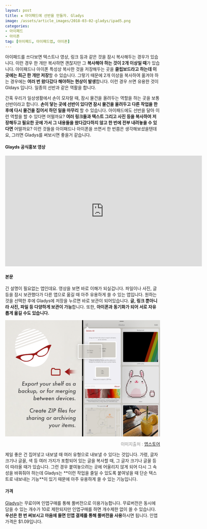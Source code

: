 ```yaml
---  
layout: post  
title: ✚ 아이패드에 선반을 만들자. Gladys
image: /assets/article_images/2018-03-02-gladys/ipad5.png
categories:
- 아이패드
- 아이폰
tag: [아이패드, 아이패드앱, 아이폰]
---  
```

아이패드를 쓰다보면 텍스트나 영상, 링크 등과 같은 것을 잠시 복사해두는 경우가 있습니다. 이런 경우 한 개만 복사하면 괜찮지만 그 **복사해야 하는 것이 2개 이상일 때**가 있습니다. 아이패드나 아이폰 특성상 복사한 것을 저장해두는 곳을 **클립보드라고 하는데 이 곳에는 최근 한 개만 저장**할 수 있습니다. 그렇기 때문에 2개 이상을 복사하여 옮겨야 하는 경우에는 **여러 번 왔다갔다 해야하는 현상이 발생**합니다. 이런 경우 쓰면 유용한 것이 Gldays 입니다. 일종의 선반과 같은 역활을 합니다.

간혹 우리가 일상생활에서 손이 모자랄 때, 잠시 물건을 올려두는 역할을 하는 곳을 보통 선반이라고 합니다. **손이 닿는 곳에 선반이 있다면 잠시 물건을 올려두고 다른 작업을 한 후에 다시 물건을 집어서 하던 일을 마무리** 할 수 있습니다. 아이패드에도 선반을 달아 이런 역할을 할 수 있다면 어떨까요? **여러 링크들과 텍스트 그리고 사진 등을 복사하여 저장해두고 필요한 곳에 가서 그 내용들을 왔다갔다하지 않고 한 번에 전부 내려놓을 수 있다면** 어떨까요? 이런 것들을 아이패드나 아이폰을 쓰면서 한 번쯤은 생각해보셨을텐데요, 그러면 Gladys를 써보시면 좋을거 같습니다.

#### Glayds 공식홍보 영상
<iframe width="640" height="360" src="https://www.youtube.com/embed/uq8u3novs00" frameborder="0" allowfullscreen></iframe>

#### 본문
긴 설명이 필요없는 앱인데요. 영상을 보면 바로 이해가 되실겁니다. 파일이나 사진, 글 등을 잠시 보관했다가 다른 앱으로 옮길 때 아주 유용하게 쓸 수 있는 앱입니다. 원하는 것을 선택한 후에 Gladys에 저장을 누르면 바로 보관이 되어있습니다. **글, 링크 뿐아니라 사진, 파일 등 다양하게 보관이 가능**합니다. 또한, **아이폰과 동기화가 되어 서로 자유롭게 옮길 수도 있습니다.**
<div class="markdown-image">
<img src="/assets/article_images/2018-03-02-gladys/ipad5.png" alt="" align="middle"/><p style="text-align:right;  color:#878787"> 이미지출처 : <a href="https://itunes.apple.com/us/app/gladys/id1257526927?platform=iphone&preserveScrollPosition=true#platform/iphone"> 앱스토어 </a></p> </div>
제일 좋은 건 집어넣고 내보낼 때 여러 유형으로 내보낼 수 있다는 것입니다. 가령, 글자 크기나 글꼴, 색 등 여러 가지가 포함되어 있는 글을 복사할 때, 그 글자 크기나 글꼴 등이 따라올 때가 있습니다. 그런 경우 붙여놓으려는 곳에 어울리지 않게 되어 다시 그 속성을 바꿔줘야 하는데 Gladys는 **이런 작업을 줄일 수 있도록 붙여넣을 때 단순 텍스트로 내보내는 기능**이 있기 때문에 아주 유용하게 쓸 수 있는 기능입니다.

#### 가격
 [Gladys](https://itunes.apple.com/us/app/gladys/id1257526927?mt=8)는 무료이며 인앱구매를 통해 풀버전으로 이용가능합니다. 무료버전은 동시에 담을 수 있는 개수가 10로 제한되지만 인앱구매를 하면 개수제한 없이 쓸 수 있습니다. **우선은 한 번 써보시고 마음에 들면 인앱 결제를 통해 풀버전을 사용**하시면 됩니다. 인앱 가격은 $1.09입니다.
